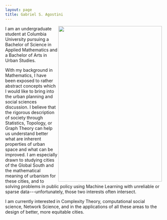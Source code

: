 ```yaml
---
layout: page
title: Gabriel S. Agostini
---
```


<img align="right" src="images/portrait.JPG" width="333" height="500">

I am an undergraduate student at Columbia University pursuing a Bachelor of Science in Applied Mathematics and a Bachelor of Arts in Urban Studies.

With my background in Mathematics, I have been exposed to rather abstract concepts which I would like to bring into the urban planning and social sciences discussion. I believe that the rigorous description of society through Statistics, Topology, or Graph Theory can help us understand better what are inherent properties of urban space and what can be improved. I am especially drawn to studying cities of the Global South and the mathematical meaning of urbanism for these cities, and to solving problems in public policy using Machine Learning with unreliable or sparse data---unfortunately, those two interests often intersect.

I am currently interested in Complexity Theory, computational social science, Network Science, and in the applications of all these areas to the design of better, more equitable cities.

